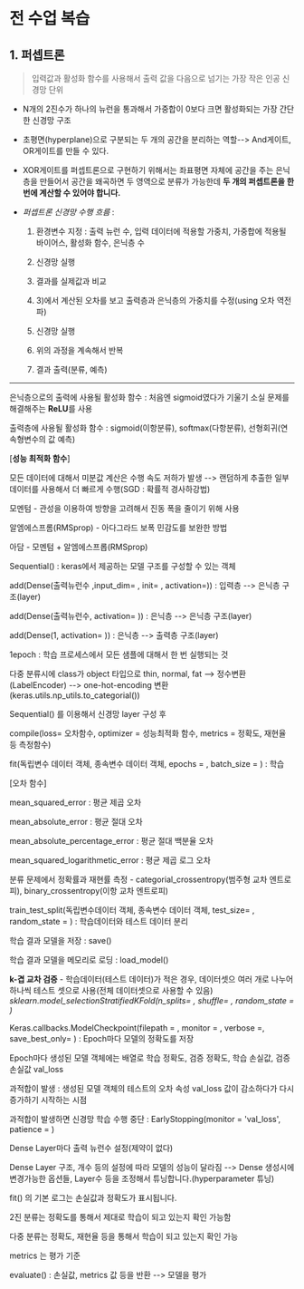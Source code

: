 # 전 수업 복습

## 1. 퍼셉트론

> 입력값과 활성화 함수를 사용해서 출력 값을 다음으로 넘기는 가장 작은 인공 신경망 단위

- N개의 2진수가 하나의 뉴런을 통과해서 가중합이 0보다 크면 활성화되는 가장 간단한 신경망 구조
- 초평면(hyperplane)으로 구분되는 두 개의 공간을 분리하는 역할--> And게이트, OR게이트를 만들 수 있다.
- XOR게이트를 퍼셉트론으로 구현하기 위해서는 좌표평면 자체에 공간을 주는 은닉층을 만들어서 공간을 왜곡하면 두 영역으로 분류가 가능한데 **두 개의 퍼셉트론을 한 번에 계산할 수 있어야 합니다.**

- *퍼셉트론 신경망 수행 흐름* :

  1) 환경변수 지정 : 출력 뉴런 수, 입력 데이터에 적용할 가중치, 가중합에 적용될 바이어스, 활성화 함수, 은닉층 수

  2) 신경망 실행

  3) 결과를 실제값과 비교

  4) 3)에서 계산된 오차를 보고 출력층과 은닉층의 가중치를 수정(using 오차 역전파)

  5) 신경망 실행

  6) 위의 과정을 계속해서 반복

  7) 결과 출력(분류, 예측)

------------



은닉층으로의 출력에 사용될 활성화 함수 : 처음엔 sigmoid였다가 기울기 소실 문제를 해결해주는 **ReLU**를 사용

출력층에 사용될 활성화 함수 : sigmoid(이항분류), softmax(다항분류), 선형회귀(연속형변수의 값 예측)



[**성능 최적화 함수**]

모든 데이터에 대해서 미분값 계산은 수행 속도 저하가 발생 -->  랜덤하게 추출한 일부 데이터를 사용해서 더 빠르게 수행(SGD : 확률적 경사하강법)

모멘텀 - 관성을 이용하여 방향을 고려해서 진동 폭을 줄이기 위해 사용

알엠에스프롬(RMSprop) - 아다그라드 보폭 민감도를 보완한 방법

아담 - 모멘텀 + 알엠에스프롭(RMSprop)



Sequential() : keras에서 제공하는 모델 구조를 구성할 수 있는 객체

add(Dense(출력뉴런수 ,input_dim= , init= , activation=)) : 입력층 --> 은닉층 구조(layer)

add(Dense(출력뉴런수,  activation= )) : 은닉층 --> 은닉층 구조(layer)

add(Dense(1,  activation= )) : 은닉층 --> 출력층 구조(layer)



1epoch : 학습 프로세스에서 모든 샘플에 대해서 한 번 실행되는 것

다중 분류시에 class가 object 타입으로 thin, normal, fat --> 정수변환(LabelEncoder) --> one-hot-encoding 변환(keras.utils.np_utils.to_categorial())



Sequential() 를 이용해서 신경망 layer 구성 후

compile(loss= 오차함수, optimizer = 성능최적화 함수, metrics = 정확도, 재현율 등 측정함수) 

fit(독립변수 데이터 객체, 종속변수 데이터 객체, epochs = , batch_size = ) : 학습



[오차 함수]

mean_squared_error :  평균 제곱 오차

mean_absolute_error : 평균 절대 오차

mean_absolute_percentage_error : 평균 절대 백분율 오차

mean_squared_logarithmetic_error : 평균 제곱 로그 오차

분류 문제에서 정확률과 재현률 측정 - categorial_crossentropy(범주형 교차 엔트로피), binary_crossentropy(이항 교차 엔트로피)



train_test_split(독립변수데이터 객체, 종속변수 데이터 객체, test_size= , random_state = ) : 학습데이터와 테스트 데이터 분리



학습 결과 모델을 저장  : save()

학습 결과 모델을 메모리로 로딩 : load_model()



**k-겹 교차 검증** - 학습데이터(테스트 데이터)가 적은 경우, 데이터셋으 여러 개로 나누어 하나씩 테스트 셋으로 사용(전체 데이터셋으로 사용할 수 있음)    *sklearn.model_selectionStratifiedKFold(n_splits= , shuffle= , random_state = )* 



Keras.callbacks.ModelCheckpoint(filepath = , monitor = , verbose =, save_best_only= ) : Epoch마다 모델의 정확도를 저장

Epoch마다 생성된 모델 객체에는 배열로 학습 정확도, 검증 정확도, 학습 손실값, 검증 손실값 val_loss

과적합이 발생 : 생성된 모델 객체의 테스트의 오차 속성 val_loss 값이 감소하다가 다시 증가하기 시작하는 시점

과적합이 발생하면 신경망 학습 수행 중단 : EarlyStopping(monitor = 'val_loss', patience = )

Dense Layer마다 출력 뉴런수 설정(제약이 없다)

Dense Layer 구조, 개수 등의 설정에 따라 모델의 성능이 달라짐 --> Dense 생성시에 변경가능한 옵션들, Layer수 등을 조정해서 튜닝합니다.(hyperparameter 튜닝)

fit() 의 기본 로그는 손실값과 정확도가 표시됩니다.

2진 분류는 정확도를 통해서 제대로 학습이 되고 있는지 확인 가능함

다중 분류는 정확도, 재현율 등을 통해서 학습이 되고 있는지 확인 가능

metrics 는 평가 기준



evaluate() : 손실값, metrics 값 등을 반환 --> 모델을 평가







